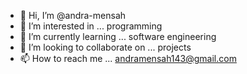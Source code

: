 - 👋 Hi, I’m @andra-mensah
- 👀 I’m interested in ... programming
- 🌱 I’m currently learning ... software engineering
- 💞️ I’m looking to collaborate on ... projects
- 📫 How to reach me ... andramensah143@gmail.com

<!---
andra-mensah/andra-mensah is a ✨ special ✨ repository because its `README.md` (this file) appears on your GitHub profile.
You can click the Preview link to take a look at your changes.
--->
